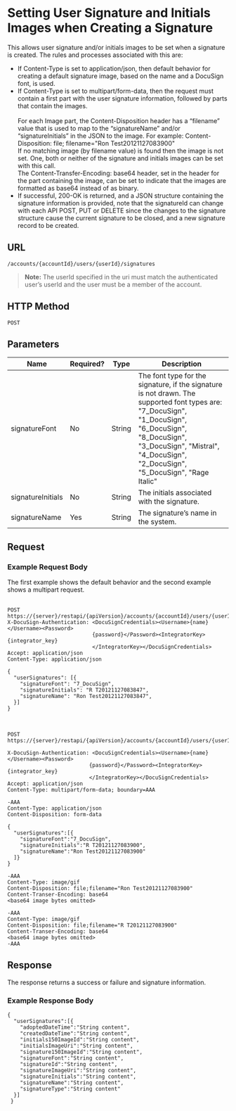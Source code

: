 # Setting User Signature and Initials Images when Creating a Signature

This allows user signature and/or initials images to be set when a signature is created. The rules and processes associated with this are:

<ul>
<li>If Content-Type is set to application/json, then default behavior for creating a default signature image, based on the name and a DocuSign font, is used.</li>
<li>If Content-Type is set to multipart/form-data, then the request must contain a first part with the user signature information, followed by parts that contain the images.</li>
<br/>
For each Image part, the Content-Disposition header has a “filename” value that is used to map to the “signatureName” and/or “signatureInitials” in the JSON to the image. For example: Content-Disposition: file; filename="Ron Test20121127083900"
<br/>
If no matching image (by filename value) is found then the image is not set. One, both or neither of the signature and initials images can be set with this call.
<br/>
The Content-Transfer-Encoding: base64 header, set in the header for the part containing the image, can be set to indicate that the images are formatted as base64 instead of as binary.
<br/>
<li>If successful, 200-OK is returned, and a JSON structure containing the signature information is provided, note that the signatureId can change with each API POST, PUT or DELETE since the changes to the signature structure cause the current signature to be closed, and a new signature record to be created.</li>
</ul>

## URL

    /accounts/{accountId}/users/{userId}/signatures

>**Note:** The userId specified in the uri must match the authenticated user’s userId and the user must be a member of the account.

## HTTP Method

    POST

## Parameters

|Name|Required?|Type|Description|
|----|---------|----|-----------|
|signatureFont|No|String|The font type for the signature, if the signature is not drawn. The supported font types are:<br/>"7_DocuSign", "1_DocuSign", "6_DocuSign", "8_DocuSign", "3_DocuSign", "Mistral", "4_DocuSign", "2_DocuSign", "5_DocuSign", "Rage Italic"|
|signatureInitials|No|String|The initials associated with the signature.|
|signatureName|Yes|String|The signature’s name in the system.|

## Request

### Example Request Body

The first example shows the default behavior and the second example shows a multipart request.
<br/><br/>

    POST https://{server}/restapi/{apiVersion}/accounts/{accountId}/users/{userId}/signatures
    X-DocuSign-Authentication: <DocuSignCredentials><Username>{name}</Username><Password>
                               {password}</Password><IntegratorKey>{integrator_key}
                               </IntegratorKey></DocuSignCredentials>
    Accept: application/json
    Content-Type: application/json
    
    {
      "userSignatures": [{
        "signatureFont": "7_DocuSign",
        "signatureInitials": "R T20121127083847",
        "signatureName": "Ron Test20121127083847",
      }]
    }

<br/>

    POST https://{server}/restapi/{apiVersion}/accounts/{accountId}/users/{userId}/signatures
    
    X-DocuSign-Authentication: <DocuSignCredentials><Username>{name}</Username><Password>
                              {password}</Password><IntegratorKey>{integrator_key}
                              </IntegratorKey></DocuSignCredentials>
    Accept: application/json
    Content-Type: multipart/form-data; boundary=AAA
    
    -AAA
    Content-Type: application/json
    Content-Disposition: form-data
    
    {
      "userSignatures":[{
        "signatureFont":"7_DocuSign",
        "signatureInitials":"R T20121127083900",
        "signatureName":"Ron Test20121127083900"
      ]}
    }
    
    -AAA
    Content-Type: image/gif
    Content-Disposition: file;filename="Ron Test20121127083900"
    Content-Transer-Encoding: base64
    <base64 image bytes omitted>
    
    -AAA
    Content-Type: image/gif
    Content-Disposition: file;filename="R T20121127083900"
    Content-Transer-Encoding: base64
    <base64 image bytes omitted>
    -AAA

## Response

The response returns a success or failure and signature information.

### Example Response Body

    {
      "userSignatures":[{
        "adoptedDateTime":"String content",
        "createdDateTime":"String content",
        "initials150ImageId":"String content",
        "initialsImageUri":"String content",
        "signature150ImageId":"String content",
        "signatureFont":"String content",
        "signatureId":"String content",
        "signatureImageUri":"String content",
        "signatureInitials":"String content",
        "signatureName":"String content",
        "signatureType":"String content"
      }]
     }
